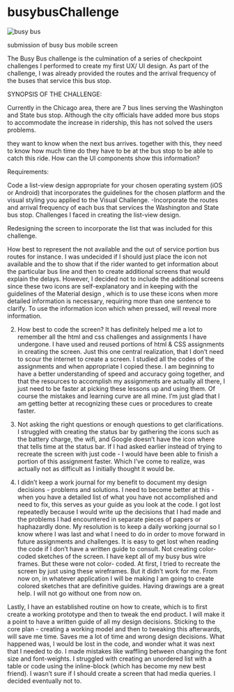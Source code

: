 # busybusChallenge
<img src="assets/images/busybus.png.png" alt="busy bus">

submission of busy bus mobile screen

The Busy Bus challenge is the culmination of a series of checkpoint challenges I performed to create my first UX/ UI design. As part of the challenge, I was already provided the routes and the arrival frequency of the buses that service this bus stop.

SYNOPSIS OF THE CHALLENGE:

Currently in the Chicago area, there are 7 bus lines serving the Washington and State bus stop. Although the city officials have added more bus stops to accommodate the increase in ridership, this has not solved the users problems.

they want to know when the next bus arrives.
together with this, they need to know how much time do they have to be at the bus stop to be able to catch this ride.
How can the UI components show this information?

Requirements:

Code a list-view design appropriate for your chosen operating system (iOS or Android) that incorporates the guidelines for the chosen platform and the visual styling you applied to the Visual Challenge. -Incorporate the routes and arrival frequency of each bus that services the Washington and State bus stop.
Challenges I faced in creating the list-view design.

Redesigning the screen to incorporate the list that was included for this challenge.

How best to represent the not available and the out of service portion bus routes for instance. I was undecided if I should just place the icon   not available and the to show that if the rider wanted to get information about the particular bus line  and then to create additional screens that would explain the delays. However, I decided not to include the additional screens since these two icons are self-explanatory and in keeping with the guidelines of the Material design , which is to use these icons when more detailed information is necessary, requiring more than one sentence to clarify.  To use the information icon which when pressed, will reveal more information.

2. How best to code the screen? It has definitely helped me a lot to remember all the html and css challenges and assignments I have undergone. I have used and reused portions of html & CSS assignments in creating the screen. Just this one central realization, that I don’t need to scour the internet to create a screen. I studied all the codes of the assignments and when appropriate I copied these. I am beginning to have a better understanding of speed and accuracy going together, and that the resources to accomplish my assignments are actually all there, I just need to be faster at picking these lessons up and using them.  Of course the mistakes and learning curve are all mine. I’m just glad that I am getting better at recognizing these cues or procedures to create faster.

3. Not asking the right questions or enough questions to get clarifications. I struggled with creating the status bar by gathering the icons such as the battery charge, the wifi, and Google doesn’t have the icon where that tells time at the status bar. If I had asked earlier instead of trying to recreate the screen with just code - I would have been able to finish a portion of this assignment faster. Which I’ve come to realize, was actually not as difficult as I initially thought it would be.

4. I didn’t keep a work journal for my benefit to document  my design decisions - problems and solutions. I need to become better at this - when you have a detailed list of what you have not accomplished and need to fix, this serves as your guide as you look at the code. I got lost repeatedly because I would write up the decisions that I had made and the problems I had encountered in separate pieces of papers or haphazardly done. My resolution is to keep a daily  working journal so I know where I was last and what I need to do in order to move forward in future assignments and challenges. It is easy to get lost when reading the code if I don’t have a written guide to consult.
Not creating color-coded sketches of the screen. I have kept all of my busy bus wire frames. But these were not color- coded. At first, I tried to recreate the screen by just using these wireframes. But it didn’t work for me. From now on, in whatever application I will be making I am going to create colored sketches that are definitive guides. Having drawings are a great help. I will not go without one from now on.

Lastly, I have an established routine on how to create, which is to first create a working prototype and then to tweak the end product. I will make it a point to have a written guide of all my design decisions. Sticking to the core plan - creating a working model and then to tweaking this afterwards, will save me time. Saves me a lot of time and wrong design decisions. What happened was, I would be lost in the code, and wonder what it was next that I needed to do. I made mistakes like waffling between changing the font size and font-weights. I struggled with creating an unordered list with a table or code using the inline-block (which has become my new best friend). I wasn’t sure if I should create a screen that had media queries. I decided eventually not to.

